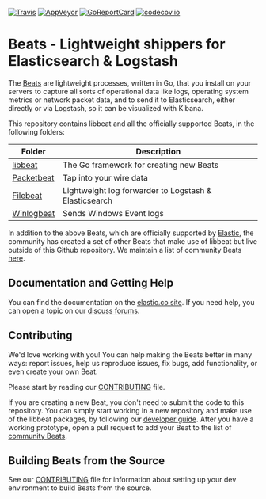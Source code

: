 [![Travis](https://travis-ci.org/elastic/beats.svg?branch=master)](https://travis-ci.org/elastic/beats)
[![AppVeyor](https://ci.appveyor.com/api/projects/status/p7y92i6pp2v7vnrd/branch/master?svg=true)](https://ci.appveyor.com/project/elastic-beats/beats/branch/master)
[![GoReportCard](http://goreportcard.com/badge/elastic/beats)](http://goreportcard.com/report/elastic/beats)
[![codecov.io](https://codecov.io/github/elastic/beats/coverage.svg?branch=master)](https://codecov.io/github/elastic/beats?branch=master)

# Beats - Lightweight shippers for Elasticsearch & Logstash

The [Beats](https://www.elastic.co/products/beats) are lightweight processes,
written in Go, that you install on your servers to capture all sorts of
operational data like logs, operating system metrics or network packet data,
and to send it to Elasticsearch, either directly or via Logstash, so it can be
visualized with Kibana.

This repository contains libbeat and all the officially supported Beats, in the
following folders:

Folder  | Description
--- | ---
[libbeat](https://github.com/elastic/beats/tree/master/libbeat) | The Go framework for creating new Beats
[Packetbeat](https://github.com/elastic/beats/tree/master/packetbeat) | Tap into your wire data
[Filebeat](https://github.com/elastic/beats/tree/master/filebeat) | Lightweight log forwarder to Logstash & Elasticsearch
[Winlogbeat](https://github.com/elastic/beats/tree/master/winlogbeat) | Sends Windows Event logs

In addition to the above Beats, which are officially supported by
[Elastic](elastic.co), the
community has created a set of other Beats that make use of libbeat but live
outside of this Github repository. We maintain a list of community Beats
[here](https://www.elastic.co/guide/en/beats/libbeat/master/community-beats.html).

## Documentation and Getting Help

You can find the documentation on the [elastic.co
site](https://www.elastic.co/guide/en/beats/libbeat/current/index.html). If you
need help, you can open a topic on our [discuss
forums](https://discuss.elastic.co/c/beats).

## Contributing

We'd love working with you! You can help making the Beats better in many ways:
report issues, help us reproduce issues, fix bugs, add functionality, or even
create your own Beat.

Please start by reading our [CONTRIBUTING](CONTRIBUTING.md) file.

If you are creating a new Beat, you don't need to submit the code to this
repository. You can simply start working in a new repository and make use of
the libbeat packages, by following our [developer
guide](https://www.elastic.co/guide/en/beats/libbeat/current/new-beat.html).
After you have a working prototype, open a pull request to add your Beat to the
list of [community
Beats](https://github.com/elastic/beats/blob/master/libbeat/docs/communitybeats.asciidoc).

## Building Beats from the Source

See our [CONTRIBUTING](CONTRIBUTING.md) file for information about setting up your dev
environment to build Beats from the source.
